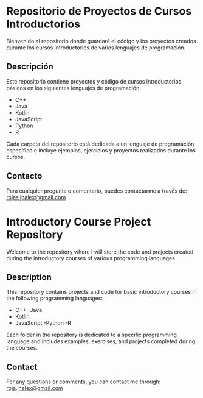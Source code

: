 # Repositorio de Proyectos de Cursos Introductorios

Bienvenido al repositorio donde guardaré el código y los proyectos creados durante los cursos introductorios de varios lenguajes de programación.

## Descripción

Este repositorio contiene proyectos y código de cursos introductorios básicos en los siguientes lenguajes de programación:
- C++
- Java
- Kotlin
- JavaScript
- Python
- R

Cada carpeta del repositorio está dedicada a un lenguaje de programación específico e incluye ejemplos, ejercicios y proyectos realizados durante los cursos.

## Contacto

Para cualquier pregunta o comentario, puedes contactarme a través de: rojas.jhalex@gmail.com


# Introductory Course Project Repository

Welcome to the repository where I will store the code and projects created during the introductory courses of various programming languages.

## Description

This repository contains projects and code for basic introductory courses in the following programming languages:
- C++
-Java
- Kotlin
- JavaScript
-Python
-R

Each folder in the repository is dedicated to a specific programming language and includes examples, exercises, and projects completed during the courses.

## Contact

For any questions or comments, you can contact me through: roja.jhalex@gmail.com
